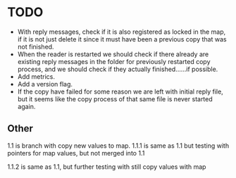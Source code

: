 # TODO

- With reply messages, check if it is also registered as locked in the map, if it is not just delete it since it must have been a previous copy that was not finished.
- When the reader is restarted we should check if there already are existing reply messages in the folder for previously restarted copy process, and we should check if they actually finished......if possible.
- Add metrics.
- Add a version flag.
- If the copy have failed for some reason we are left with initial reply file, but it seems like the copy process of that same file is never started again.

## Other

1.1 is branch with copy new values to map.
1.1.1 is same as 1.1 but testing with pointers for map values, but not merged into 1.1

1.1.2 is same as 1.1, but further testing with still copy values with map
